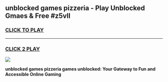 
## unblocked games pizzeria - Play Unblocked Gmaes & Free #z5vll
<h3>
<a href="https://premium.freeplayer.one?title=unblocked_games_pizzeria&ref=01M">CLICK TO PLAY</a></h3>
<hr>

<h3>
<a href="https://premium.freeplayer.one?title=unblocked_games_pizzeria&ref=01M">CLICK 2 PLAY</a>
  
</h3>

<a href="https://premium.freeplayer.one?title=unblocked_games_pizzeria&ref=01M"><img src="https://clearcache.store/games.png"></a>


**unblocked games pizzeria games unblocked: Your Gateway to Fun and Accessible Online Gaming**
